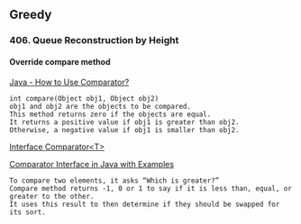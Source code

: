 ## Greedy

### 406. Queue Reconstruction by Height
#### Override compare method
[Java - How to Use Comparator?](https://www.tutorialspoint.com/java/java_using_comparator.htm)   

```
int compare(Object obj1, Object obj2)
obj1 and obj2 are the objects to be compared. 
This method returns zero if the objects are equal. 
It returns a positive value if obj1 is greater than obj2.
Otherwise, a negative value if obj1 is smaller than obj2.
```  

[Interface Comparator\<T\>](https://docs.oracle.com/javase/8/docs/api/java/util/Comparator.html#compare-T-T-)   

[Comparator Interface in Java with Examples](https://www.geeksforgeeks.org/comparator-interface-java/)   

```
To compare two elements, it asks “Which is greater?” 
Compare method returns -1, 0 or 1 to say if it is less than, equal, or greater to the other. 
It uses this result to then determine if they should be swapped for its sort.
```


